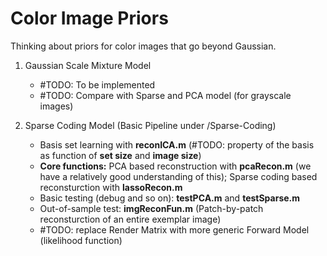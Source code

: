 # Color Image Priors
Thinking about priors for color images that go beyond Gaussian.

1. Gaussian Scale Mixture Model
    - #TODO: To be implemented
    - #TODO: Compare with Sparse and PCA model (for grayscale images)

2. Sparse Coding Model (Basic Pipeline under /Sparse-Coding)
    - Basis set learning with **reconICA.m** (#TODO: property of the basis as function of **set size** and **image size**)
    - **Core functions:**
    PCA based reconstruction with **pcaRecon.m** (we have a relatively good understanding of this); Sparse coding based reconsturction with **lassoRecon.m**    
    - Basic testing (debug and so on): **testPCA.m** and **testSparse.m**
    - Out-of-sample test: **imgReconFun.m** (Patch-by-patch reconsturction of an entire exemplar image)
    - #TODO: replace Render Matrix with more generic Forward Model (likelihood function)
